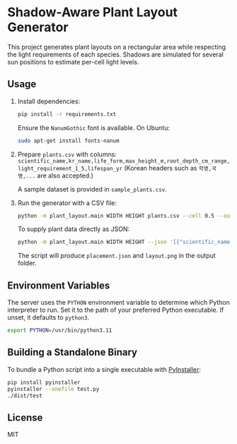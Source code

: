 # Shadow-Aware Plant Layout Generator

This project generates plant layouts on a rectangular area while respecting the
light requirements of each species. Shadows are simulated for several sun
positions to estimate per-cell light levels.

## Usage

1. Install dependencies:
   ```bash
   pip install -r requirements.txt
   ```
   Ensure the `NanumGothic` font is available. On Ubuntu:
   ```bash
   sudo apt-get install fonts-nanum
   ```

2. Prepare `plants.csv` with columns:
   `scientific_name,kr_name,life_form,max_height_m,root_depth_cm_range,light_requirement_1_5,lifespan_yr`
   (Korean headers such as `학명,국명,...` are also accepted.)

   A sample dataset is provided in `sample_plants.csv`.

3. Run the generator with a CSV file:
   ```bash
   python -m plant_layout.main WIDTH HEIGHT plants.csv --cell 0.5 --out output
   ```
   To supply plant data directly as JSON:
   ```bash
   python -m plant_layout.main WIDTH HEIGHT --json '[{"scientific_name": "Quercus", "kr_name": "참나무"}]' --cell 0.5 --out output
   ```
   The script will produce `placement.json` and `layout.png` in the output folder.

## Environment Variables

The server uses the `PYTHON` environment variable to determine which Python
interpreter to run. Set it to the path of your preferred Python executable. If
unset, it defaults to `python3`.

```bash
export PYTHON=/usr/bin/python3.11
```

## Building a Standalone Binary

To bundle a Python script into a single executable with [PyInstaller](https://pyinstaller.org/):

```bash
pip install pyinstaller
pyinstaller --onefile test.py
./dist/test
```

## License

MIT
